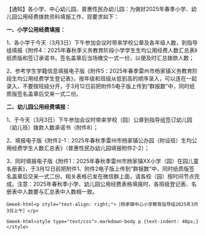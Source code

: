 【通知】各小学、中心幼儿园、普惠性民办幼儿园：为做好2025年春季小学、幼儿园公用经费拨款资料填报工作，现要求如下：

**一、小学公用经费填报：**

1、各小学于今天（3月3日）下午参加会议时带来学校公章及各年级人数，到指导组填报《附件4：2025年春秋季义务教育阶段小学学生生均公用经费人数汇总表》纸质版和签订承诺书，签名盖章后当场缴交一式一份，以便及时汇总拨款人数；

2、参考学生学籍信息填报电子版《附件5：2025年春季雷州市杨家镇义务教育阶段生均公用经费学生登记表》，按年级和班级从低到高的顺序录入，可以连在一起录入，不要按班级分开，于3月12日前把附件5电子版上传到“群报数”中，同时纸质版签名盖章后交来一式二份。

**二、幼儿园公用经费填报：**

1、于今天（3月3日）下午参加会议时带来学校（园）公章到指导组签订幼儿园（幼儿班）拨款人数承诺书（附件8）；

2、填报电子版《附件2-1：2025年春秋季雷州市杨家镇公办园（附设班）生均公用经费学生人数汇总表》（普惠性民办幼儿园填报附件2-2）；

3、同时填报电子版《附件1：2025年春秋季雷州市杨家镇XX小学（园）在园儿童名册表》，于3月12日前把附件1、附件2电子版上传到“群报数”中，同时纸质版签名盖章后交来一式二份。相关表格已发在微信群上面，请各校（园）按时间节点完成。注意：2025年春秋季小学、幼儿园公用经费表格填报时，各班级登记表、名册表中人数要与汇总表中人数相一致。

`Gmeek-html<p style="text-align: right;">［杨家镇中心小学教育指导组2025年3月3日上午］</p>`

`Gmeek-html<style type="text/css">.markdown-body p {text-indent: 40px;}</style>`